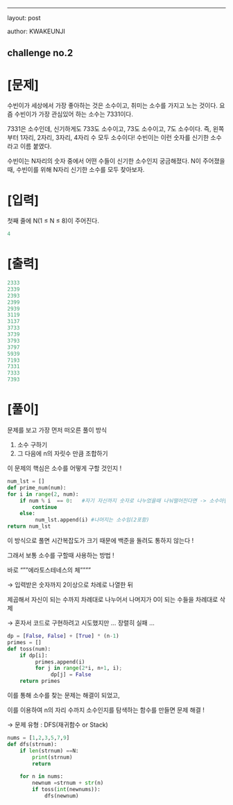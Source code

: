 
---
layout: post

author: KWAKEUNJI

challenge no.2
---


# [문제]

수빈이가 세상에서 가장 좋아하는 것은 소수이고, 취미는 소수를 가지고 노는 것이다. 요즘 수빈이가 가장 관심있어 하는 소수는 7331이다.

7331은 소수인데, 신기하게도 733도 소수이고, 73도 소수이고, 7도 소수이다. 즉, 왼쪽부터 1자리, 2자리, 3자리, 4자리 수 모두 소수이다! 수빈이는 이런 숫자를 신기한 소수라고 이름 붙였다.

수빈이는 N자리의 숫자 중에서 어떤 수들이 신기한 소수인지 궁금해졌다. N이 주어졌을 때, 수빈이를 위해 N자리 신기한 소수를 모두 찾아보자.

# [입력]

첫째 줄에 N(1 ≤ N ≤ 8)이 주어진다.

```c
4
```

# [출력]

```c
2333
2339
2393
2399
2939
3119
3137
3733
3739
3793
3797
5939
7193
7331
7333
7393
```

# [풀이]

문제를 보고 가장 먼저 떠오른 풀이 방식

1. 소수 구하기
2. 그 다음에 n의 자릿수 만큼 조합하기

이 문제의 핵심은 소수를 어떻게 구할 것인지 !

```python
num_lst = []
def prime_num(num):
for i in range(2, num):
    if num % i  == 0:   #자기 자신까지 숫자로 나누었을때 나눠떨어진다면 -> 소수아님
        continue
    else:
         num_lst.append(i) #나머지는 소수임(2포함)
return num_lst
```

이 방식으로 풀면 시간복잡도가 크기 때문에 백준을 돌려도 통하지 않는다 !

그래서 보통 소수를 구할때 사용하는 방법 !

바로 “””에라토스테네스의 체””””

→ 입력받은 숫자까지 2이상으로 차례로 나열한 뒤 

제곱해서 자신이 되는 수까지 차례대로 나누어서 나머지가 0이 되는 수들을 차례대로 삭제

→ 혼자서 코드로 구현하려고 시도했지만 … 장렬히 실패 …

```python
dp = [False, False] + [True] * (n-1)
primes = []
def toss(num):
    if dp[i]:
         primes.append(i)
         for j in range(2*i, n+1, i);
              dp[j] = False
    return primes
```

이를 통해 소수를 찾는 문제는 해결이 되었고, 

이를 이용하여 n의 자리 수까지 소수인지를 탐색하는 함수를 만들면 문제 해결 !

→ 문제 유형 : DFS(재귀함수 or Stack)

```python
nums = [1,2,3,5,7,9]
def dfs(strnum):
	if len(strnum) ==N:
		print(strnum)
		return
	
	for n in nums:
		newnum =strnum + str(n)
		if toss(int(newnums)):
			dfs(newnum)
```
